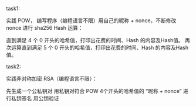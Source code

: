 task1:

实践 POW， 编写程序（编程语言不限）用自己的昵称 + nonce，不断修改nonce 进行 sha256 Hash 运算：

直到满足 4 个 0 开头的哈希值，打印出花费的时间、Hash 的内容及Hash值。
再次运算直到满足 5 个 0 开头的哈希值，打印出花费的时间、Hash 的内容及Hash值。



task2:

实践非对称加密 RSA（编程语言不限）：

先生成一个公私钥对
用私钥对符合 POW 4个开头的哈希值的 “昵称 + nonce” 进行私钥签名
用公钥验证